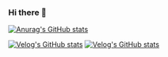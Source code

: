 ### Hi there 👋
[![Anurag's GitHub stats](https://github-readme-stats.vercel.app/api?username=devpcjin)](https://github.com/devpcjin/github-readme-stats)

[![Velog's GitHub stats](https://velog-readme-stats.vercel.app/api?name=pc_jin)]([https://github.com/devpcjin/velog-readme-stats](https://velog-readme-stats.vercel.app/api/redirect?name=pc_jin&tag=github))
[![Velog's GitHub stats](https://velog-readme-stats.vercel.app/api/badge?name=pc_jin)](https://github.com/eungyeole/velog-readme-stats) 
<!--
**devpcjin/devpcjin** is a ✨ _special_ ✨ repository because its `README.md` (this file) appears on your GitHub profile.

Here are some ideas to get you started:

- 🔭 I’m currently working on ...
- 🌱 I’m currently learning ...
- 👯 I’m looking to collaborate on ...
- 🤔 I’m looking for help with ...
- 💬 Ask me about ...
- 📫 How to reach me: ...
- 😄 Pronouns: ...
- ⚡ Fun fact: ...
-->
